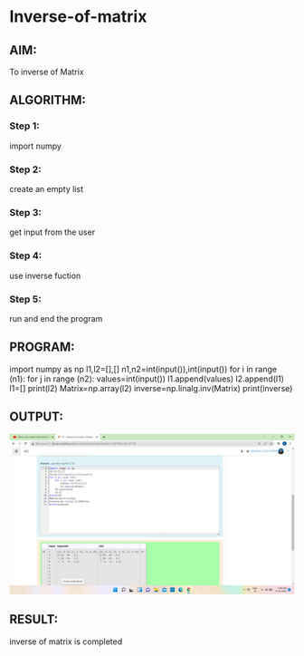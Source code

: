 # Inverse-of-matrix

## AIM:
To inverse of Matrix
## ALGORITHM:
### Step 1:
import numpy 
### Step 2:
create an empty list
### Step 3:
get input from the user
### Step 4:
use inverse fuction
### Step 5:
run and end the program

## PROGRAM:

import numpy as np
l1,l2=[],[]
n1,n2=int(input()),int(input())
for i in range (n1):
    for j in range (n2):
        values=int(input())
        l1.append(values)
    l2.append(l1)  
    l1=[]
print(l2)
Matrix=np.array(l2)
inverse=np.linalg.inv(Matrix)
print(inverse)

## OUTPUT:

![Output](.//p1.png)

## RESULT:

inverse of matrix is completed